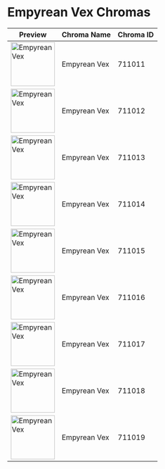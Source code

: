 # Empyrean Vex Chromas

| Preview | Chroma Name | Chroma ID |
|---|---|---|
| <img src='https://raw.communitydragon.org/latest/plugins/rcp-be-lol-game-data/global/default/v1/champion-chroma-images/711/711011.png' alt='Empyrean Vex' width='100'> | Empyrean Vex | 711011 |
| <img src='https://raw.communitydragon.org/latest/plugins/rcp-be-lol-game-data/global/default/v1/champion-chroma-images/711/711012.png' alt='Empyrean Vex' width='100'> | Empyrean Vex | 711012 |
| <img src='https://raw.communitydragon.org/latest/plugins/rcp-be-lol-game-data/global/default/v1/champion-chroma-images/711/711013.png' alt='Empyrean Vex' width='100'> | Empyrean Vex | 711013 |
| <img src='https://raw.communitydragon.org/latest/plugins/rcp-be-lol-game-data/global/default/v1/champion-chroma-images/711/711014.png' alt='Empyrean Vex' width='100'> | Empyrean Vex | 711014 |
| <img src='https://raw.communitydragon.org/latest/plugins/rcp-be-lol-game-data/global/default/v1/champion-chroma-images/711/711015.png' alt='Empyrean Vex' width='100'> | Empyrean Vex | 711015 |
| <img src='https://raw.communitydragon.org/latest/plugins/rcp-be-lol-game-data/global/default/v1/champion-chroma-images/711/711016.png' alt='Empyrean Vex' width='100'> | Empyrean Vex | 711016 |
| <img src='https://raw.communitydragon.org/latest/plugins/rcp-be-lol-game-data/global/default/v1/champion-chroma-images/711/711017.png' alt='Empyrean Vex' width='100'> | Empyrean Vex | 711017 |
| <img src='https://raw.communitydragon.org/latest/plugins/rcp-be-lol-game-data/global/default/v1/champion-chroma-images/711/711018.png' alt='Empyrean Vex' width='100'> | Empyrean Vex | 711018 |
| <img src='https://raw.communitydragon.org/latest/plugins/rcp-be-lol-game-data/global/default/v1/champion-chroma-images/711/711019.png' alt='Empyrean Vex' width='100'> | Empyrean Vex | 711019 |
